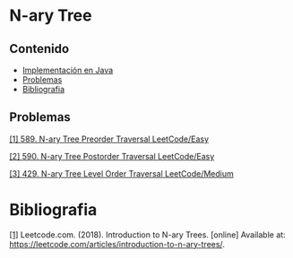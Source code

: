 # N-ary Tree

## Contenido

* [Implementación en Java]()
* [Problemas](#problemas)
* [Bibliografia](#bibliografia)

## Problemas

[[1] 589. N-ary Tree Preorder Traversal LeetCode/Easy](https://leetcode.com/problems/n-ary-tree-preorder-traversal/)

[[2] 590. N-ary Tree Postorder Traversal LeetCode/Easy](https://leetcode.com/problems/n-ary-tree-postorder-traversal/)

[[3] 429. N-ary Tree Level Order Traversal LeetCode/Medium](https://leetcode.com/problems/n-ary-tree-level-order-traversal/)

# Bibliografia

[[1]](https://leetcode.com/articles/introduction-to-n-ary-trees/) Leetcode.com. (2018). Introduction to N-ary Trees. [online] Available at: https://leetcode.com/articles/introduction-to-n-ary-trees/.